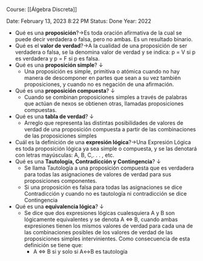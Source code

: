 Course: [[Álgebra Discreta]]

Date: February 13, 2023 8:22 PM
Status: Done
Year: 2022

- Qué es una **proposición**?→Es toda oración afirmativa de la cual se puede decir verdadera o falsa, pero no ambas. Es un resultado binario.
- Qué es el **valor de verdad**?→A la cualidad de una proposición de ser verdadera o falsa, se la denomina valor de verdad y se indica: p = V si p es verdadera y p = F si p es falsa.
- Qué es una **proposición simple**? ↓
    - Una proposición es simple, primitiva o atómica cuando no hay manera de descomponer en partes que sean a su vez también proposiciones, y cuando no es negación de una afirmación.
- Qué es una **proposición compuesta**? ↓
    - Cuando se combinan proposiciones simples a través de palabras que actúan de nexos se obtienen otras, llamadas proposiciones compuestas.
- Qué es una **tabla de verdad**? ↓
    - Arreglo que representa las distintas posibilidades de valores de verdad de una proposición compuesta a partir de las combinaciones de las proposiciones simples
- Cuál es la definición de una **expresión lógica**?→Una Expresión Lógica es toda proposición lógica ya sea simple o compuesta, y se las denotará con letras mayúsculas: A, B, C,. . . , etc.
- Qué es una **Tautología, Contradicción y Contingencia**? ↓
    - Se llama Tautologı́a a una proposición compuesta que es verdadera para todas las asignaciones de valores de verdad para sus proposiciones componentes.
    - Si una proposición es falsa para todas las asignaciones se dice Contradicción y cuando no es tautologı́a ni contradicción se dice Contingencia
- Qué es una **equivalencia lógica**? ↓
    - Se dice que dos expresiones lógicas cualesquiera A y B son lógicamente equivalentes y se denota A ⇔ B, cuando ambas expresiones tienen los mismos valores de verdad para cada una de las combinaciones posibles de los valores de verdad de las proposiciones simples intervinientes. Como consecuencia de esta definición se tiene que:
        - A ⇔ B si y solo si A↔B es tautologı́a